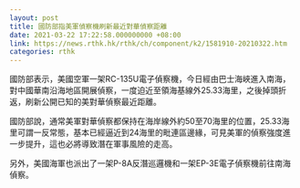 ```yaml
---
layout: post
title: 國防部指美軍偵察機刷新最近對華偵察距離
date: 2021-03-22 17:22:58.000000000 +08:00
link: https://news.rthk.hk/rthk/ch/component/k2/1581910-20210322.htm
categories: rthk
---
```


國防部表示，美國空軍一架RC-135U電子偵察機，今日經由巴士海峽進入南海，對中國華南沿海地區開展偵察，一度迫近至領海基線外25.33海里，之後掉頭折返，刷新公開已知的美對華偵察最近距離。

國防部說，通常美軍對華偵察都保持在海岸線外約50至70海里的位置，25.33海里可謂一反常態，基本已經逼近到24海里的毗連區邊緣，可見美軍的偵察強度進一步提升，這也必將導致潛在軍事風險的走高。

另外，美國海軍也派出了一架P-8A反潛巡邏機和一架EP-3E電子偵察機前往南海偵察。
